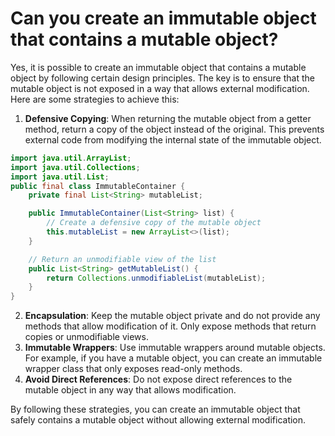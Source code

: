 # Can you create an immutable object that contains a mutable object?
Yes, it is possible to create an immutable object that contains a mutable object by following certain design principles. The key is to ensure that the mutable object is not exposed in a way that allows external modification. Here are some strategies to achieve this:
1. **Defensive Copying**: When returning the mutable object from a getter method, return a copy of the object instead of the original. This prevents external code from modifying the internal state of the immutable object.

```java
import java.util.ArrayList;
import java.util.Collections;
import java.util.List;
public final class ImmutableContainer {
    private final List<String> mutableList;

    public ImmutableContainer(List<String> list) {
        // Create a defensive copy of the mutable object
        this.mutableList = new ArrayList<>(list);
    }

    // Return an unmodifiable view of the list
    public List<String> getMutableList() {
        return Collections.unmodifiableList(mutableList);
    }
}
```
2. **Encapsulation**: Keep the mutable object private and do not provide any methods that allow modification of it. Only expose methods that return copies or unmodifiable views.
3. **Immutable Wrappers**: Use immutable wrappers around mutable objects. For example, if you have a mutable object, you can create an immutable wrapper class that only exposes read-only methods.
4. **Avoid Direct References**: Do not expose direct references to the mutable object in any way that allows modification. 

By following these strategies, you can create an immutable object that safely contains a mutable object without allowing external modification.
